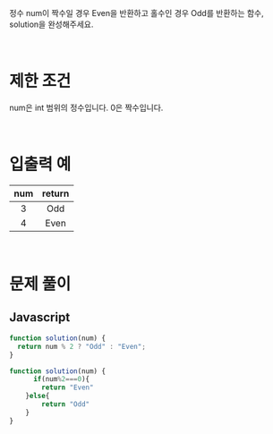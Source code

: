정수 num이 짝수일 경우 Even을 반환하고 홀수인 경우 Odd를 반환하는 함수, solution을 완성해주세요.

<br />

# 제한 조건

num은 int 범위의 정수입니다.
0은 짝수입니다.

<br />

# 입출력 예

| num | return |
| :-: | :----: |
|  3  |  Odd   |
|  4  |  Even  |

<br />

# 문제 풀이

## Javascript

```js
function solution(num) {
  return num % 2 ? "Odd" : "Even";
}
```

```js
function solution(num) {
      if(num%2===0){
        return "Even"
    }else{
        return "Odd"
    }
}
```